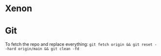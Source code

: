# Xenon




# Git

To fetch the repo and replace everything:
    ```
    git fetch origin && git reset --hard origin/main && git clean -fd
    ```
